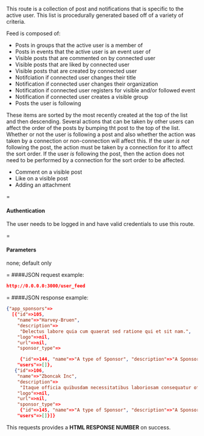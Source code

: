 <!-- --- title: GET /user_feed-->

This route is a collection of post and notifications that is specific to the active user. This list is procedurally generated based off of a variety of criteria. 


Feed is composed of:

* Posts in groups that the active user is a member of
* Posts in events that the active user is an event user of
* Visible posts that are commented on by connected user
* Visible posts that are liked by connected user
* Visible posts that are created by connected user
* Notifciation if connected user changes their title
* Notification if connected user changes their organization
* Notification if connected user registers for visible and/or followed event
* Notification if connected user creates a visible group
* Posts the user is following

These items are sorted by the most recently created at the top of the list and then descending. Several actions that can be taken by other users can affect the order of the posts by bumping tht post to the top of the list. Whether or not the user is following a post and also whether the action was taken by a connection or non-connection will affect this. If the user *is not* following the post, the action must be taken by a connection for it to affect the sort order. If the user *is* following the post, then the action does not need to be performed by a connection for the sort order to be affected.

* Comment on a visible post
* Like on a visible post
* Adding an attachment

=
#### Authentication

The user needs to be logged in and have valid credentials to use this route.

=
#### Parameters

none; default only

=
####JSON request example:
```json
http://0.0.0.0:3000/user_feed
```

=
####JSON response example:

```json
{"app_sponsors"=>
  [{"id"=>105,
    "name"=>"Harvey-Bruen",
    "description"=>
     "Delectus labore quia cum quaerat sed ratione qui et sit nam.",
    "logo"=>nil,
    "url"=>nil,
    "sponsor_type"=>

     {"id"=>144, "name"=>"A type of Sponsor", "description"=>"A Sponsor Type"},
    "users"=>[]},
   {"id"=>106,
    "name"=>"Zboncak Inc",
    "description"=>
     "Itaque officia quibusdam necessitatibus laboriosam consequatur officiis qui aspernatur unde.",
    "logo"=>nil,
    "url"=>nil,
    "sponsor_type"=>
     {"id"=>145, "name"=>"A type of Sponsor", "description"=>"A Sponsor Type"},
    "users"=>[]}]}
```

This requests provides a <strong>HTML RESPONSE NUMBER</strong> on success.